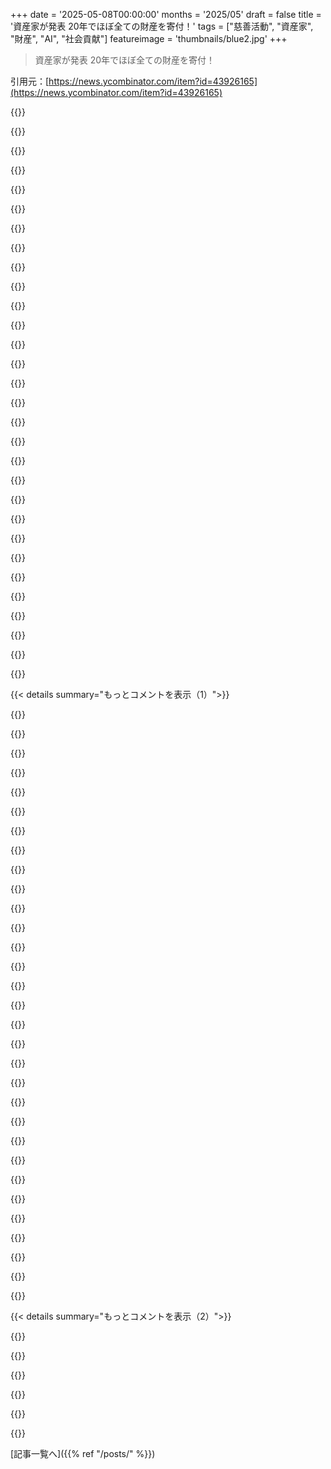 +++
date = '2025-05-08T00:00:00'
months = '2025/05'
draft = false
title = '資産家が発表 20年でほぼ全ての財産を寄付！'
tags = ["慈善活動", "資産家", "財産", "AI", "社会貢献"]
featureimage = 'thumbnails/blue2.jpg'
+++

> 資産家が発表 20年でほぼ全ての財産を寄付！

引用元：[https://news.ycombinator.com/item?id=43926165](https://news.ycombinator.com/item?id=43926165)




{{<matomeQuote body="信託じゃなくて一括寄付って面白いね。お金を出し続けるんじゃなくて、ショック療法が必要だって思ってんのかな。Ford Foundationみたいに、そのうち政治団体になっちゃって、慈善活動や自分のレガシーにほとんど貢献しなくなるのを見てるのかもって気もするね。" userName="legitster" createdAt="2025/05/08 14:59:19" color="#785bff">}}




{{<matomeQuote body="他の理由もあるかもね。2020年以降の出来事とか、Mackenzie BezosやLaurene Powell Jobs、Buffettの子たちのイマイチな慈善活動とか、自分の離婚とか。すごく金持ちな慈善家なら、Ford FoundationとかHarvardみたいに管理者に引き継がれるんじゃなくて、生きてるうちに財団を解散させたいって思うのもすごくよく分かる理由だよ。" userName="gwern" createdAt="2025/05/08 15:32:34" color="#ff5733">}}




{{<matomeQuote body="AIってビジネスだと「平均的」なものにしかならなくて、ビジネスの目的は平均以上だから、AIには懐疑的だよ。でも、恵まれない人たちにとっては、今のAI（数ヶ月後とか数年後じゃなくて）はマジですごいと思う。「平均的」なものにアクセスできるって、今までそれがなかった人には超最高なことなんだ。正しく使えば、無料の数学の家庭教師、論文の無料編集者、無料のアドバイスナースになるんだ。" userName="calepayson" createdAt="2025/05/08 21:19:12" color="#ff5c5c">}}




{{<matomeQuote body="先週、別の話でこのことについて話してたんだ。期限のない財団って、簡単に設立時の使命からズレたり、幹部にとって単なる閑職になったりするんだよね。Ford Foundationは何が起こりうるかの良い例だよ。Olinは、ある程度の期間で解散するように設定された財団の良い例だね。" userName="ghaff" createdAt="2025/05/08 15:05:08" color="#38d3d3">}}




{{<matomeQuote body="GatesやBuffettが死後に財産を寄付することについて、いつも疑問に思ってたんだ。あれって、未来の人の方が今の人のより価値があるって仮定してるように見えるんだよね。未来に貧困があるとしたら、今だってあるんだし。彼らもそれについては考えてると思うけど、だからこそ（寄付を）加速させてるんだろうね。むしろ、今の問題を解決する方が、未来の問題を減らすチャンスがあるんだ。" userName="ivape" createdAt="2025/05/08 22:41:28" color="#ff5733">}}




{{<matomeQuote body="＞無料のアドバイスナース<br>他の用途にはいいけど、ユーザーに専門知識がなくて、健康や安全に重大な結果をもたらす可能性がある分野では、これほど最悪なアドバイス元はないね。" userName="bigfatkitten" createdAt="2025/05/09 03:44:33" color="#ff5733">}}




{{<matomeQuote body="専門家がいる状況なら、専門家をLLMより優先すべきって意見に完全に同意するよ。他の用途でも同じで、お金があるなら家庭教師や編集者も雇うべきだと思う。<br>でも、何もないのとLLMを選ぶなら、LLMはすごく良い選択肢になり始めるんだ。以前、救助の仕事をしてたんだけど、同僚がAIに患者の治療法を聞いてたら絶対止めてたよ。" userName="calepayson" createdAt="2025/05/09 03:56:38" color="#ff5c5c">}}




{{<matomeQuote body="幻覚（デタラメ）を言うかもしれないLLMに危険なことを教えられるより、CPRとかを電話で指示するために訓練されたオペレーターに、善意の第三者が教えてもらう方がずっといいと思うな。" userName="bigfatkitten" createdAt="2025/05/09 07:04:41" color="#785bff">}}




{{<matomeQuote body="＞誰からでも学ぶことがある<br>価値観が全く合わない人からでも学ぶって考えは理解できるよ。<br>でも、Elonが公の場でやってきたこと全部を知った上で、この発言は深い感銘を与える美徳というより、単なるナルシシズムの可能性の方が高いんじゃないの？" userName="bdhe" createdAt="2025/05/08 23:07:52" color="">}}




{{<matomeQuote body="＞未来の人の方が今の人のより価値があるって仮定してる<br>その仮定じゃないと思うな。お金を手放さずに、世間から財産を寄付する計画について良い人だと思われたい、っていう仮定だと思うよ。" userName="owebmaster" createdAt="2025/05/08 22:46:32" color="#ff5c5c">}}




{{<matomeQuote body="これ，俺には奇妙な陰謀論みたいに見えるな． 人間には良い言い訳をするけどろくでもない隠れた動機がないわけじゃないけど，これは別に何のメリットももたらさないように見えるからそう思うんだ． 富のメリットは，それを使う能力だろ．将来寄付するために使わないなら，彼らはそれなしで生きてきたことになる． 生きている間にわがままに選択肢を残してるんだって言えるけど，それはあんまり手厳しい批判じゃないよな，たぶん．" userName="lechatonnoir" createdAt="2025/05/09 02:31:31" color="">}}




{{<matomeQuote body="数百万くらいなら簡単に使うだろうけど，その上さらに数百万使うのは大変かもな． Bill Gatesは何千億も持ってる．個人的には，どう使うか考えるのが大変そうだからたぶん使わないだろうな．この考えは1902年のくだらないコメディ小説 Brewster’s Millions で初めて掘り下げられたと思うけど，まあ当たってる部分もあるよ．" userName="card_zero" createdAt="2025/05/09 14:09:19" color="">}}




{{<matomeQuote body="地球一のお金持ちなら，誰も資金を出せないようなプロジェクトに投資するのが一番効果的だろ．そうすれば，他の人の邪魔じゃなくて，本当に新しい機会を生み出してるって実感できる．どのプロジェクトを選ぶかは難しいけど，それが Bill Gates の戦略なら納得できるね．" userName="fallingknife" createdAt="2025/05/08 19:39:16" color="#38d3d3">}}




{{<matomeQuote body="多くのことは時間がかかるんだよ．それに資金提供するのは良いことかもしれない．でも，桁外れの貢献が必ずしもそれらをそんなに早く実現させるわけじゃない．" userName="ghaff" createdAt="2025/05/08 23:00:15" color="">}}




{{<matomeQuote body="宿主を全部殺せば病気は根絶できるよね．なんかさ，”病気根絶”とか言ってる人達って，長期的な結果なんてどうでもよくて，自分のデカい功績を讃える銅像とかプレートが欲しいだけなんじゃないかって心配になるんだ．とにかく，今の経済で大儲けできるタイプの人と，お金を利他的にどう使うのが一番いいか決められるタイプの人って，絶対同じじゃないでしょ．お金を稼いだ本人は分かってるはずなんだけどね．なのに現状これだよ．" userName="timewizard" createdAt="2025/05/08 18:39:37" color="">}}




{{<matomeQuote body="MicrosoftでGates Foundation向けAIアプリを開発してるリーダーを知ってるよ．単に多くの人にサービスを届けるだけじゃなくて，分析の規模がすごいんだ．deep learningとかのおかげで，人間には無理な規模で色々できるようになってるんだ．例えば，Amazonの生物多様性を音声センサーで調べたり，衛星画像で土地利用の変化を追ったり，Russian bot farmsみたいなプロパガンダを見つけたりね．AIの一番賢い使い方は，こういう分析タスクだと思うな．GPTとかAGIとか流行ってるけどね．" userName="lazyhummingbird" createdAt="2025/05/09 13:15:06" color="#45d325">}}




{{<matomeQuote body="確かにね．でもGatesはUSAIDの資金カットでできた穴は埋められないって言ってたの覚えてる？ " userName="susiecambria" createdAt="2025/05/08 23:37:32" color="">}}




{{<matomeQuote body="もう知ってるかもだけど，Olin Foundationsは良い例だよ．John M. Olin foundationの解散計画は，Ford foundationの迷走に特に対抗したものだと思うんだ．F． W． Olin foundation （Johnのお父さん）もたまたま同じ年に解散したけど，そっちは元の目標だった大学への工学部棟寄贈をほぼ達成して，完全に新しい工学大学の設立に舵を切ったからなんだ．" userName="honk" createdAt="2025/05/08 23:47:02" color="">}}




{{<matomeQuote body="全然難しくないよ．彼の目標は，不必要な死をなくすこと．<br>1） 不必要な死の原因に優先順位をつける（malaria，malnutritionとかね）<br>2） 誰も気にしてないせいで人が死んでる場所を見つける<br>3） 気にし始める<br>実はこの加速は，USAIDでの詐欺について嘘をついて資金を全部カットした名も知らぬ誰かのせいで，不必要な死を特定するのが急に楽になったからみたいだよ．Gatesは，自分の人生で可能な限り多くの死を防ぐために立ち上がることにしたんだ．" userName="more_corn" createdAt="2025/05/09 20:11:03" color="#ff5c5c">}}




{{<matomeQuote body="財団とか基金はこうあるべきだね。良い意図の組織も、自己保身のために控えめな非課税ヘッジファンドみたいになっちゃうことが多いんだ。資産を増やして年間4%以下の引き出しで永遠に続けるのが常識とされてるから。研究主導の慈善活動や使命感のある組織は素晴らしいと思うけど、自己保身が本来の目的より優先されて、効果が台無しになってるのをいくつか見てきたよ。Gates foundation は世界の慈善基金の資産2兆ドルの中で約5%を支配してるかな。もし多くの組織がこんな枯渇目標を採用したら、プログラム予算は倍以上になるかもね。<br>TED talk に来てくれてありがとう。" userName="srvo" createdAt="2025/05/08 16:41:24" color="#785bff">}}




{{<matomeQuote body="TED talk ありがとうってね。<br>ハハ、じゃあ僕のもどうぞ。まず、僕は Mr Gates よりずっと先を行ってるよ。もうほとんど無一文だからね。<br>もし何十億と寄付できるなら、科学教育、民主主義、ジャーナリズムを支援したいな。優秀でやる気のある学生に奨学金を出すとかね。<br>Mr G には申し訳ないけど、彼の目標は安定した、教育された、科学志向の社会進歩なしには不可能だと思うんだ。人類はそれに依存してるからね。" userName="heresie-dabord" createdAt="2025/05/08 22:39:32" color="#ff5c5c">}}




{{<matomeQuote body="それは長い目で見れば役に立つかもしれないけど、人が死なないように助けることもできるよね。どっちも良い目的で資金が必要だ。" userName="carstenhag" createdAt="2025/05/09 08:27:57" color="">}}




{{<matomeQuote body="彼ら（財団など）は PI に助成金を出して学生に資金を提供してるんだ。たぶん金額は1億ドル規模だと思うよ。" userName="11101010001100" createdAt="2025/05/09 01:18:20" color="">}}




{{<matomeQuote body="それは5年間で研究グループ25個分くらいだね。その2桁上の規模があるよ。" userName="fooker" createdAt="2025/05/09 03:22:20" color="">}}




{{<matomeQuote body="良い意図の組織も自己保身のために控えめな非課税ヘッジファンドみたいになっちゃうことが多い...年間4%以下の引き出しで永遠に続ける...<br>どこの慈善団体が年間4%以下しか寄付してないの？ アメリカの慈善財団は年間最低5%の資産を寄付することが義務付けられてるよ：URL は省略" userName="opo" createdAt="2025/05/08 23:07:35" color="#ff5c5c">}}




{{<matomeQuote body="もし資産が永遠に続くなら、なんで減らすの？ 使われるお金は全て資源の配分への投票だ。時には同じものに多くの資金が集中しすぎて、良い資源配分にならないこともある。そのお金は置いておけばもっと増えるのに。" userName="nojvek" createdAt="2025/05/08 16:54:45" color="">}}




{{<matomeQuote body="社会レベルでは、不滅の資産は信じられないほど悪いことだ。個人レベルでは、資産がそのままあって、4%で96%を維持する経費を賄い、残りのわずかなお金を使っても、たいしたことは何も達成できないからね。" userName="Arainach" createdAt="2025/05/08 18:11:47" color="#ff33a1">}}




{{<matomeQuote body="誰も金なんて寝かせないでしょ．みんな銀行に預けるんだよ．部分準備制度があるから，それは実質的に他の人が効率的に使えるように貸し出してるのと同じこと．そうやって金は増えるんだ．実際にお金を使って良いことしてないチャリティは，ただの化けの皮を被った銀行だよ．利子も払わない銀行に誰が一円でも寄付するっていうんだい？" userName="matheusmoreira" createdAt="2025/05/08 23:53:01" color="#ff33a1">}}




{{<matomeQuote body="寄付を先延ばしするのは意味ある？ 50年後とか100年後とか待っててどうなるの．1000年後に全額寄付で最大の善とか言うけど，それって金を寝かせてるだけじゃん．チョビチョビ寄付しても規模が出ないかも．<br>研究やワクチン，インフラみたいな大規模投資の方が，時間かけて成果が出るし，金の価値より速いかもね．永遠にチビチビ寄付するのは，目的に合わないんじゃない？" userName="aDyslecticCrow" createdAt="2025/05/08 18:53:49" color="#785bff">}}




{{<matomeQuote body="その通り．Waltonとか税法悪用して富を溜め込む奴らばっかの中，Gatesは桁違いに良い．彼とMelindaは，ほんの一握りの個人以外で，誰よりも世界に貢献してきたよ．元のMSFT株は今一兆ドル以上って話も聞くしね．" userName="throwaway5752" createdAt="2025/05/08 15:07:00" color="">}}




{{< details summary="もっとコメントを表示（1）">}}

{{<matomeQuote body="億万長者の中では，彼は良い側かもしれないね．でも一般的どうかな？<br>俺の意見だけど，Bill GatesよりLinus Torvaldsの方が世界に貢献したと思うな．そして彼は，後で”気前良く振る舞う”ためにまず金を集める仕組みを作る必要がなかった．" userName="js8" createdAt="2025/05/08 17:36:31" color="">}}




{{<matomeQuote body="Gatesや財団のやる事全部を好きになる必要はないけど，何十億も世界中の健康や貧困に使うのは，資産家系を作るよりか，ただ投資に寝かせとくよりかずっとマシだって認められるでしょ．" userName="RataNova" createdAt="2025/05/08 14:57:37" color="">}}




{{<matomeQuote body="Gatesがどんな病気を根絶したんだい？ Polioはぶり返してるし，nOPV（ちなみにGatesはこれで個人的な財産をかなり増やすことになる）はちょっと失敗だったみたいだ．Measlesも元気だし，MalariaはGatesにとってちょっとした見せかけの努力だったように見えるね．" userName="pclmulqdq" createdAt="2025/05/08 18:47:34" color="">}}




{{<matomeQuote body="Polioのタイプ2と3は根絶されたよ．全体的に，年間40万件あった麻痺性Polioの症例が，その1％未満にまで減ったんだ．" userName="nearbuy" createdAt="2025/05/09 00:11:07" color="">}}




{{<matomeQuote body="君の数字，確認した方がいいよ．polio type 2とtype 3はまだあるし（特にcVDPV type 2は多い）．GPEIのサイト見なよ．40万件から4千件はすごいけど，0じゃない．根絶ってのは0のことだ．Smallpoxが根絶されたからワクチン打たないんだ．アメリカの子供がまだIPVを打ってるってことは，根絶じゃないんだよ．" userName="pclmulqdq" createdAt="2025/05/09 01:56:39" color="#785bff">}}




{{<matomeQuote body="”＞投資として置いておくのは、どんな投資かによるね。長期的に見れば、直接食料を寄付するより、テクノロジーの進歩の方が飢餓を減らすのに効果的かもしれないよ。”" userName="lostmsu" createdAt="2025/05/08 19:04:29" color="">}}




{{<matomeQuote body="”財団って、王朝を作るための方法でもあるんだよ！世の中にある富豪（robber baron）の財団を見てごらんよ。”" userName="freeamz" createdAt="2025/05/08 17:02:30" color="">}}




{{<matomeQuote body="”もし10億ドル持ってて、世界の飢餓を減らしたいとしたら、どんな会社に投資する？”" userName="Breza" createdAt="2025/05/09 13:10:12" color="">}}




{{<matomeQuote body="”確かに、そうやって使われてきた財団もあるだろうね。でも、あいまいな目的で税金対策（tax shelter）として設立するのと、特定の期間内に全財産を使い切るって積極的に約束するのとは、違うと思うな。”" userName="RataNova" createdAt="2025/05/10 10:46:30" color="#ff33a1">}}




{{<matomeQuote body="”症例数を99％削減＊すごいね！誰の功績と比較するにしても、こんなにたくさんの人を助けてくれた人がいる世界に住んでるって、すごく嬉しいよ。”" userName="motoxpro" createdAt="2025/05/09 03:04:54" color="">}}




{{<matomeQuote body="なるほどね、でもこれだけ富を一握りの手に集中させるのは資本主義だけだよ。Microsoftみたいな会社がそんなに金持ちになれない別のやり方もあるはず。収益に上限を設けたり、十分な税金をかけたりして、余ったお金を直接国民や政府に戻すんだ。<br>そうすれば、”一人の男”が勝手に全部のお金の使い方を決めるんじゃなくて、”みんな”が投票で慈善事業に使う金額を決められるようになる。こっちの方が間違いも少ないだろうしね。" userName="oulipo" createdAt="2025/05/08 15:58:38" color="#ff33a1">}}




{{<matomeQuote body="エネルギー生産、製造、バイオ研究のどれかかな。たぶん、この辺の教育も入るんじゃない？" userName="lostmsu" createdAt="2025/05/09 13:17:32" color="">}}




{{<matomeQuote body="あの削減（ポリオのことかな）をGatesだけの功績にするのはありえないよ。彼はプロジェクトのほとんどを資金提供してないし、彼が本当に貢献したのはお金だけだ。これは文字通り何百万もの人々による30年間の多国籍の取り組みなんだ。Gatesが彼らからコントロールを奪ったのは、ここ10年がほとんどだよ。<br>もし彼がプロジェクトを最後までやり遂げたら、彼の功績を祝うよ。現時点では、GPEIの失敗はほぼ確実な兆候が見られる。残念ながら、もしここで諦めたら、10-15年で40万人に逆戻りだろうね。" userName="pclmulqdq" createdAt="2025/05/09 03:45:38" color="#785bff">}}




{{<matomeQuote body="＞投資に寝かせておく＜<br>見たことないし、正直面倒なんだけど［0］、想像するに、とんでもない金額を寄付した後でも、財団とGatesはたぶん今までで一番金持ちになってるだろうね（ドル換算の純資産で）。<br>投資に寝かせてあったんだ、寄付もしてたんだ、でも（富の増加に）追いつけないんだ。<br>［0］どうやらできたみたい - https：／／www.bloomberg.com／billionaires／profiles／william-h-ga..." userName="blitzar" createdAt="2025/05/09 08:49:44" color="#38d3d3">}}




{{<matomeQuote body="これらは同じものだとは思わないな。でも誰かがポリオ2型が根絶されたって言うときは、それはWPV、cVDPV、VAPPの全ファミリーを意味するんだ。WPVだけじゃない。<br>実質的には、うん、cVDPVはWPVと同じものだよ。実際、cVDPVがWPVとかなり似たものに進化する事例もあったんだ。”2型／3型”の勝利を宣言するのは、WPVがなくなったからといって、たくさんの人がcVDPVにかかって全く同じ症状が出ている状況では意味がない。" userName="pclmulqdq" createdAt="2025/05/11 16:04:16" color="#ff5c5c">}}




{{<matomeQuote body="そして／または死んだ時だ。私たちはフィニッシュラインを、まあ、フィニッシュラインのように扱うより、生きている間に世界をより良くしようと努力する人を増やすべきだよ。" userName="danvoell" createdAt="2025/05/08 15:04:01" color="">}}




{{<matomeQuote body="だって、金持ちの子供のライフスタイルなんて、そんなにお金かからないってことだよ。彼は簡単に彼らに適当な都市への旅行資金と高級マンションを買うお金、それからフードトラックビジネスを始めるお金を提供できる。数百万ドルあれば、いつの日か荷物をまとめて農場を買おうって決めるのに十分だよ。" userName="ivape" createdAt="2025/05/08 23:23:42" color="">}}




{{<matomeQuote body="いつ？じゃあ、いつ良いことに使われるのに十分なの？" userName="barbazoo" createdAt="2025/05/09 05:49:17" color="">}}




{{<matomeQuote body="政府はGates foundationの年間予算全体よりも約10倍も海外援助にお金を使ってるんだ。言うまでもなく、毎年国内援助に何千億も使われてる。だから君の夢はもう現実だよ。" userName="celeritascelery" createdAt="2025/05/08 17:14:05" color="#ff33a1">}}




{{<matomeQuote body="やっぱ理想は両方じゃね？医療とか食料支援みたいな短期的なニーズを満たしつつ、将来の危機を防ぐシステムとかツールに投資するってさ。" userName="RataNova" createdAt="2025/05/10 10:48:12" color="">}}




{{<matomeQuote body="つか、両方やれば？何十億も持ってんなら、何百万か子供にあげて、残りは好きなとこに寄付すればいいじゃん。皆ハッピーじゃん。なんか「全部燃やしてやる」みたいな考え方、良いレガシー残してマジで世界を良くするチャンスを massive waste してる気がするわ。" userName="TheAmazingRace" createdAt="2025/05/08 16:06:58" color="">}}




{{<matomeQuote body="普通の金持ちでも子供を spoiled に育てないのって大変なのにさ…世界一の金持ちの一人とか想像してみ？マジやばそう。" userName="ragnot" createdAt="2025/05/08 16:03:22" color="">}}




{{<matomeQuote body="彼の財団、’effective altruism’上手くやってるみたい。だから俺も secondary beneficiaries にしてる。お前らの会社も慈善寄付にマッチング制度あるか調べてみて。寄付は仕事に目的意識くれるよ。俺 dev だけど、FIRE number 達成後も仕事続けて稼ぎの半分寄付とか真剣に考えたことある。disability あるし、金の方が役に立つと思うんだ。" userName="wing-_-nuts" createdAt="2025/05/08 14:56:43" color="#ff33a1">}}




{{<matomeQuote body="tech 系で charity に寄付してる奴らへ。会社のマッチング以外に、Donor Advised Fund ってのも考えてみて。これマジ簡単に setup できるし、donation を bunch する（税金控除に役立つ）とか、appreciated investments (RSUs とか) を capital gains tax 払わずに donate するとか、メリットあるよ。" userName="Ozzie_osman" createdAt="2025/05/08 15:00:56" color="#45d325">}}




{{<matomeQuote body="＞ capital gains tax 払わずにね。慈善的な気持ちになってるのに、理想的な慈善の受け取り手であるべき団体（政府）を避けるためにわざわざ違うやり方するってのも面白い日だよね。" userName="9rx" createdAt="2025/05/08 15:16:33" color="">}}




{{<matomeQuote body="国ってのはさ、個人的な時間に情熱持って取り組んでる private people ほど agile にはなれないんだよ。" userName="vasco" createdAt="2025/05/08 15:21:50" color="">}}




{{<matomeQuote body="俺 Gates foundation で働いてたけど、直接そこに寄付するのは勧めないわ。どこに金あげてるか見て、直接 orgs に寄付する方が賢い。財団自体が consultants とか lobbying とか fancy dinners にすげー金使ってるからね。家族財団ならいいけど、個人が fund したいもんじゃないだろ。" userName="nostromo" createdAt="2025/05/08 19:34:35" color="#785bff">}}




{{<matomeQuote body="’effective’ な部分には異論あるな。Gates は関わったあらゆる面で massive inefficiencies と negative externalities を起こす才能があるように見える。MS の欠陥で無駄になった時間を third world の health initiatives とか geoengineering とか、全体で見ないと。Kardashev scale 的な human progress を impede するのが目的なら efficient に見えるけどね。" userName="prvc" createdAt="2025/05/08 15:33:22" color="#ff5c5c">}}




{{<matomeQuote body="Ｇｅｏｒｇｅのまだ起きてない”想像上の”未来の害は、ポリオ撲滅の手助けより重いってこと？" userName="mgraczyk" createdAt="2025/05/08 15:38:45" color="">}}




{{<matomeQuote body="彼はポリオを治してないし、彼のプログラムは逆に広げてる。ワクチン由来のポリオ患者も出てるんだ。Ｇａｔｅｓ　ＦｏｕｎｄａｔｉｏｎはＫｒｕｅｇｅｒ-Ｄｕｎｎｉｎｇの典型で、彼の介入は失敗ばかりで公共政策を歪め、バイオテクＩＰを独占してる。自分の考えに自信満々で反対者は排除。公衆衛生政策は億万長者じゃなく政府がやるべきだよ。" userName="ok123456" createdAt="2025/05/08 15:54:44" color="#45d325">}}

{{</details>}}




{{< details summary="もっとコメントを表示（2）">}}

{{<matomeQuote body="Ｇａｔｅｓに対する俺の問題点は、気候変動と戦いたいと言ってるのに、個人的にはヨットやジェットで環境災害だってこと。信頼性を持つために修道士みたいに生きろとは言わないし、彼の財団が良い仕事してるかもしれないけど（調べたことない）、彼は偽善者か、それとも気候変動の戦い方で俺は彼と意見が違うかのどっちかだね。" userName="yodsanklai" createdAt="2025/05/08 18:12:19" color="">}}




{{<matomeQuote body="まさにそれ。２０年も必要ない。それは単に自分に注目を集めようとしてるだけだ。もし彼がお金を寄付することに本当に真剣なら、Ｒｅｄ　Ｃｒｏｓｓ||Ｄｏｃｔｏｒｓ　Ｗｉｔｈｏｕｔ　Ｂｏｒｄｅｒｓ||ここに慈善団体名を入れて、小切手一枚書いて５分で終わらせられる。世界はこれ以上自己満足な慈善団体を必要としてない。既存の慈善団体がもっと資金提供される必要があるんだ。" userName="reaperducer" createdAt="2025/05/08 19:37:37" color="">}}




{{<matomeQuote body="国は寄付を奨励してる。例えばスタートアップ株で儲けて、ゼロベースの株を寄付すると、税金で大きく得するんだ。連邦税だとキャピタルゲイン２０％と所得税３７％とかで、慈善行為が実質６０．８％引き。Ｃａｌｉｆｏｒｎｉａだと更に割引率が高くて８７．４％になる。ゼロベース株１００万ドルを売るより寄付した方が、税引き後の手取りは１２万６千ドルしか変わらない。政府が「１００万ドル寄付が１２万６千ドルで済む」と言うのはかなり魅力的だね。" userName="toast0" createdAt="2025/05/08 15:57:39" color="#ff33a1">}}




{{<matomeQuote body="もしその実体（政府）が俺の税金を賢く使ってくれるなら（ｎｏｒｄｉｃ　ｃｏｕｎｔｒｉｅｓを見てると）、税金払うのが優れてるって同意するよ。俺は俺たちの年間１Ｔ／ｙｒの防衛予算とか、石油やガスの補助金にもっと貢献する気は全くないね。" userName="wing-_-nuts" createdAt="2025/05/08 15:20:15" color="">}}




{{<matomeQuote body="それに、彼はどうにかして利益を出せないプロジェクトには手を出さないだろうね。人なんてそんなに変わらないんだよ。" userName="codr7" createdAt="2025/05/08 17:44:29" color="">}}

{{</details>}}



[記事一覧へ]({{% ref "/posts/" %}})
